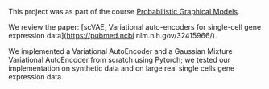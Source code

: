 This project was as part of the course [Probabilistic Graphical Models](https://www.master-mva.com/cours/probabilistic-graphical-models/).

We review the paper: [scVAE, Variational auto-encoders for single-cell gene expression data](https://pubmed.ncbi nlm.nih.gov/32415966/).

We implemented a Variational AutoEncoder and a Gaussian Mixture Variational AutoEncoder from scratch using Pytorch; we tested our implementation on synthetic data and on large real single cells gene expression data. 